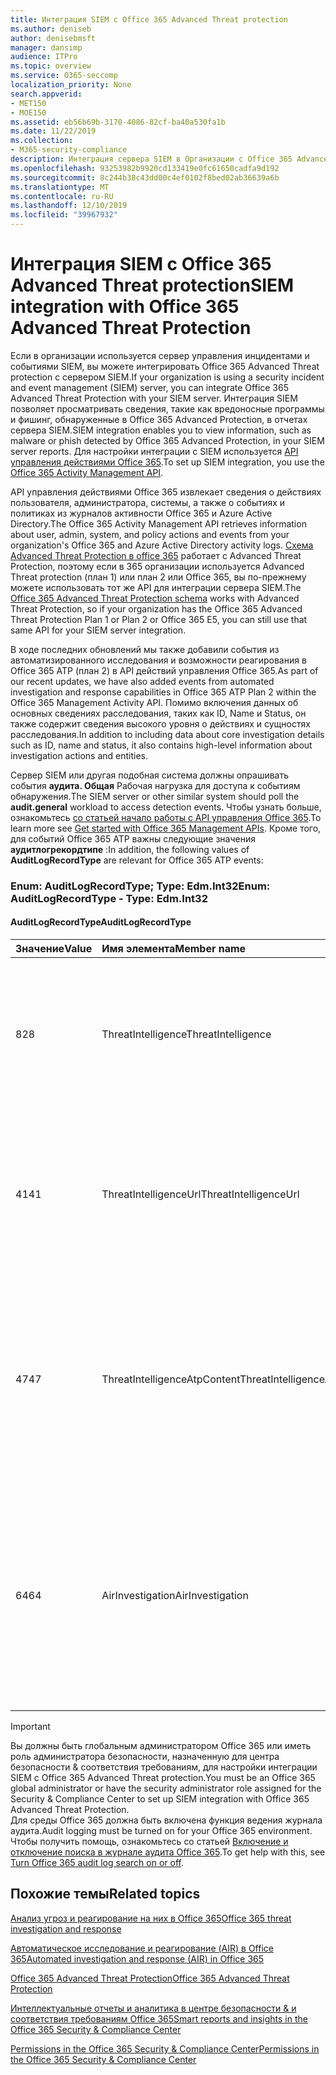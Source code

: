 ```yaml
---
title: Интеграция SIEM с Office 365 Advanced Threat protection
ms.author: deniseb
author: denisebmsft
manager: dansimp
audience: ITPro
ms.topic: overview
ms.service: O365-seccomp
localization_priority: None
search.appverid:
- MET150
- MOE150
ms.assetid: eb56b69b-3170-4086-82cf-ba40a530fa1b
ms.date: 11/22/2019
ms.collection:
- M365-security-compliance
description: Интеграция сервера SIEM в Организации с Office 365 Advanced Threat Protection и связанными событиями угроз в API управления действиями Office 365.
ms.openlocfilehash: 93253982b9920cd133419e0fc61650cadfa9d192
ms.sourcegitcommit: 8c244b38c43dd00c4ef0102f8bed02ab36639a6b
ms.translationtype: MT
ms.contentlocale: ru-RU
ms.lasthandoff: 12/10/2019
ms.locfileid: "39967932"
---
```

# <a name="siem-integration-with-office-365-advanced-threat-protection"></a><span data-ttu-id="9e738-103">Интеграция SIEM с Office 365 Advanced Threat protection</span><span class="sxs-lookup"><span data-stu-id="9e738-103">SIEM integration with Office 365 Advanced Threat Protection</span></span>

<span data-ttu-id="9e738-104">Если в организации используется сервер управления инцидентами и событиями SIEM, вы можете интегрировать Office 365 Advanced Threat protection с сервером SIEM.</span><span class="sxs-lookup"><span data-stu-id="9e738-104">If your organization is using a security incident and event management (SIEM) server, you can integrate Office 365 Advanced Threat Protection with your SIEM server.</span></span> <span data-ttu-id="9e738-105">Интеграция SIEM позволяет просматривать сведения, такие как вредоносные программы и фишинг, обнаруженные в Office 365 Advanced Protection, в отчетах сервера SIEM.</span><span class="sxs-lookup"><span data-stu-id="9e738-105">SIEM integration enables you to view information, such as malware or phish detected by Office 365 Advanced Protection, in your SIEM server reports.</span></span> <span data-ttu-id="9e738-106">Для настройки интеграции с SIEM используется [API управления действиями Office 365](https://docs.microsoft.com/office/office-365-management-api/office-365-management-activity-api-reference).</span><span class="sxs-lookup"><span data-stu-id="9e738-106">To set up SIEM integration, you use the [Office 365 Activity Management API](https://docs.microsoft.com/office/office-365-management-api/office-365-management-activity-api-reference).</span></span> 

<span data-ttu-id="9e738-107">API управления действиями Office 365 извлекает сведения о действиях пользователя, администратора, системы, а также о событиях и политиках из журналов активности Office 365 и Azure Active Directory.</span><span class="sxs-lookup"><span data-stu-id="9e738-107">The Office 365 Activity Management API retrieves information about user, admin, system, and policy actions and events from your organization's Office 365 and Azure Active Directory activity logs.</span></span> <span data-ttu-id="9e738-108">[Схема Advanced Threat Protection в office 365](https://docs.microsoft.com/office/office-365-management-api/office-365-management-activity-api-schema#office-365-advanced-threat-protection-and-threat-investigation-and-response-schema) работает с Advanced Threat Protection, поэтому если в 365 организации используется Advanced Threat protection (план 1) или план 2 или Office 365, вы по-прежнему можете использовать тот же API для интеграции сервера SIEM.</span><span class="sxs-lookup"><span data-stu-id="9e738-108">The [Office 365 Advanced Threat Protection schema](https://docs.microsoft.com/office/office-365-management-api/office-365-management-activity-api-schema#office-365-advanced-threat-protection-and-threat-investigation-and-response-schema) works with Advanced Threat Protection, so if your organization has the Office 365 Advanced Threat Protection Plan 1 or Plan 2 or Office 365 E5, you can still use that same API for your SIEM server integration.</span></span> 

<span data-ttu-id="9e738-109">В ходе последних обновлений мы также добавили события из автоматизированного исследования и возможности реагирования в Office 365 ATP (план 2) в API действий управления Office 365.</span><span class="sxs-lookup"><span data-stu-id="9e738-109">As part of our recent updates, we have also added events from automated investigation and response capabilities in Office 365 ATP Plan 2 within the Office 365 Management Activity API.</span></span> <span data-ttu-id="9e738-110">Помимо включения данных об основных сведениях расследования, таких как ID, Name и Status, он также содержит сведения высокого уровня о действиях и сущностях расследования.</span><span class="sxs-lookup"><span data-stu-id="9e738-110">In addition to including data about core investigation details such as ID, name and status, it also contains high-level information about investigation actions and entities.</span></span>   

<span data-ttu-id="9e738-111">Сервер SIEM или другая подобная система должны опрашивать события **аудита. Общая** Рабочая нагрузка для доступа к событиям обнаружения.</span><span class="sxs-lookup"><span data-stu-id="9e738-111">The SIEM server or other similar system should poll the **audit.general** workload to access detection events.</span></span> <span data-ttu-id="9e738-112">Чтобы узнать больше, ознакомьтесь [со статьей начало работы с API управления Office 365](https://docs.microsoft.com/office/office-365-management-api/get-started-with-office-365-management-apis).</span><span class="sxs-lookup"><span data-stu-id="9e738-112">To learn more see [Get started with Office 365 Management APIs](https://docs.microsoft.com/office/office-365-management-api/get-started-with-office-365-management-apis).</span></span> <span data-ttu-id="9e738-113">Кроме того, для событий Office 365 ATP важны следующие значения **аудитлогрекордтипе** :</span><span class="sxs-lookup"><span data-stu-id="9e738-113">In addition, the following values of **AuditLogRecordType** are relevant for Office 365 ATP events:</span></span>

### <a name="enum-auditlogrecordtype---type-edmint32"></a><span data-ttu-id="9e738-114">Enum: AuditLogRecordType; Type: Edm.Int32</span><span class="sxs-lookup"><span data-stu-id="9e738-114">Enum: AuditLogRecordType - Type: Edm.Int32</span></span>

#### <a name="auditlogrecordtype"></a><span data-ttu-id="9e738-115">AuditLogRecordType</span><span class="sxs-lookup"><span data-stu-id="9e738-115">AuditLogRecordType</span></span>

|<span data-ttu-id="9e738-116">Значение</span><span class="sxs-lookup"><span data-stu-id="9e738-116">Value</span></span>|<span data-ttu-id="9e738-117">Имя элемента</span><span class="sxs-lookup"><span data-stu-id="9e738-117">Member name</span></span>|<span data-ttu-id="9e738-118">Описание</span><span class="sxs-lookup"><span data-stu-id="9e738-118">Description</span></span>|
|:-----|:-----|:-----|
|<span data-ttu-id="9e738-119">8</span><span class="sxs-lookup"><span data-stu-id="9e738-119">28</span></span>|<span data-ttu-id="9e738-120">ThreatIntelligence</span><span class="sxs-lookup"><span data-stu-id="9e738-120">ThreatIntelligence</span></span>|<span data-ttu-id="9e738-121">События фишинга и вредоносных программ из Exchange Online Protection и Office 365 Advanced Threat Protection.</span><span class="sxs-lookup"><span data-stu-id="9e738-121">Phishing and malware events from Exchange Online Protection and Office 365 Advanced Threat Protection.</span></span>|
|<span data-ttu-id="9e738-122">41</span><span class="sxs-lookup"><span data-stu-id="9e738-122">41</span></span>|<span data-ttu-id="9e738-123">ThreatIntelligenceUrl</span><span class="sxs-lookup"><span data-stu-id="9e738-123">ThreatIntelligenceUrl</span></span>|<span data-ttu-id="9e738-124">События "безопасные ссылки" ATP "время блокировки" и "переопределение блока" из Office 365 Advanced Threat protection.</span><span class="sxs-lookup"><span data-stu-id="9e738-124">ATP Safe Links time-of-block and block override events from Office 365 Advanced Threat Protection.</span></span>|
|<span data-ttu-id="9e738-125">47</span><span class="sxs-lookup"><span data-stu-id="9e738-125">47</span></span>|<span data-ttu-id="9e738-126">ThreatIntelligenceAtpContent</span><span class="sxs-lookup"><span data-stu-id="9e738-126">ThreatIntelligenceAtpContent</span></span>|<span data-ttu-id="9e738-127">События фишинга и вредоносных программ для файлов в SharePoint Online, OneDrive для бизнеса и Microsoft Teams из Office 365 Advanced Threat protection.</span><span class="sxs-lookup"><span data-stu-id="9e738-127">Phishing and malware events for files in SharePoint Online, OneDrive for Business, and Microsoft Teams from Office 365 Advanced Threat Protection.</span></span>|
|<span data-ttu-id="9e738-128">64</span><span class="sxs-lookup"><span data-stu-id="9e738-128">64</span></span>|<span data-ttu-id="9e738-129">AirInvestigation</span><span class="sxs-lookup"><span data-stu-id="9e738-129">AirInvestigation</span></span>|<span data-ttu-id="9e738-130">Автоматизированные события расследования и реагирования, такие как сведения об исследовании и необходимые компоненты из Office 365 Advanced Threat Protection Plan 2.</span><span class="sxs-lookup"><span data-stu-id="9e738-130">Automated investigation and response events, such as investigation details and relevant artifacts from Office 365 Advanced Threat Protection Plan 2.</span></span>|


> [!IMPORTANT]
> <span data-ttu-id="9e738-131">Вы должны быть глобальным администратором Office 365 или иметь роль администратора безопасности, назначенную для центра безопасности & соответствия требованиям, для настройки интеграции SIEM с Office 365 Advanced Threat protection.</span><span class="sxs-lookup"><span data-stu-id="9e738-131">You must be an Office 365 global administrator or have the security administrator role assigned for the Security & Compliance Center to set up SIEM integration with Office 365 Advanced Threat Protection.</span></span><br/><span data-ttu-id="9e738-132">Для среды Office 365 должна быть включена функция ведения журнала аудита.</span><span class="sxs-lookup"><span data-stu-id="9e738-132">Audit logging must be turned on for your Office 365 environment.</span></span> <span data-ttu-id="9e738-133">Чтобы получить помощь, ознакомьтесь со статьей [Включение и отключение поиска в журнале аудита Office 365](../../compliance/turn-audit-log-search-on-or-off.md).</span><span class="sxs-lookup"><span data-stu-id="9e738-133">To get help with this, see [Turn Office 365 audit log search on or off](../../compliance/turn-audit-log-search-on-or-off.md).</span></span>

## <a name="related-topics"></a><span data-ttu-id="9e738-134">Похожие темы</span><span class="sxs-lookup"><span data-stu-id="9e738-134">Related topics</span></span>

[<span data-ttu-id="9e738-135">Анализ угроз и реагирование на них в Office 365</span><span class="sxs-lookup"><span data-stu-id="9e738-135">Office 365 threat investigation and response</span></span>](office-365-ti.md)

[<span data-ttu-id="9e738-136">Автоматическое исследование и реагирование (AIR) в Office 365</span><span class="sxs-lookup"><span data-stu-id="9e738-136">Automated investigation and response (AIR) in Office 365</span></span>](automated-investigation-response-office.md)

[<span data-ttu-id="9e738-137">Office 365 Advanced Threat Protection</span><span class="sxs-lookup"><span data-stu-id="9e738-137">Office 365 Advanced Threat Protection</span></span>](office-365-atp.md)

[<span data-ttu-id="9e738-138">Интеллектуальные отчеты и аналитика в центре безопасности &amp; и соответствия требованиям Office 365</span><span class="sxs-lookup"><span data-stu-id="9e738-138">Smart reports and insights in the Office 365 Security &amp; Compliance Center</span></span>](reports-and-insights-in-security-and-compliance.md)
  
[<span data-ttu-id="9e738-139">Permissions in the Office 365 Security &amp; Compliance Center</span><span class="sxs-lookup"><span data-stu-id="9e738-139">Permissions in the Office 365 Security &amp; Compliance Center</span></span>](permissions-in-the-security-and-compliance-center.md)
  
